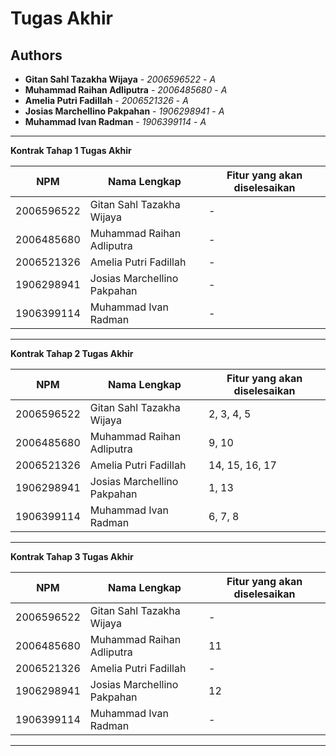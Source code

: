 # Tugas Akhir
## Authors
* **Gitan Sahl Tazakha Wijaya** - *2006596522* - *A*
* **Muhammad Raihan Adliputra** - *2006485680* - *A*
* **Amelia Putri Fadillah** - *2006521326* - *A*
* **Josias Marchellino Pakpahan** - *1906298941* - *A*
* **Muhammad Ivan Radman** - *1906399114* - *A*

---
**Kontrak Tahap 1 Tugas Akhir**

| NPM | Nama Lengkap | Fitur yang akan diselesaikan |
| ----------| --- |------------------------------| 
| 2006596522 | Gitan Sahl Tazakha Wijaya | -                            |
| 2006485680 | Muhammad Raihan Adliputra | -                            |
| 2006521326 | Amelia Putri Fadillah | -                            |
| 1906298941 | Josias Marchellino Pakpahan | -                            |
| 1906399114 | Muhammad Ivan Radman | -                            |
---
**Kontrak Tahap 2 Tugas Akhir**

| NPM | Nama Lengkap | Fitur yang akan diselesaikan |
| ----------| --- |------------------------------| 
| 2006596522 | Gitan Sahl Tazakha Wijaya | 2, 3, 4, 5                   |
| 2006485680 | Muhammad Raihan Adliputra | 9, 10                        |
| 2006521326 | Amelia Putri Fadillah | 14, 15, 16, 17               |
| 1906298941 | Josias Marchellino Pakpahan | 1, 13                        |
| 1906399114 | Muhammad Ivan Radman | 6, 7, 8                      |
---
**Kontrak Tahap 3 Tugas Akhir**

| NPM | Nama Lengkap | Fitur yang akan diselesaikan |
| ----------| --- |------------------------------| 
| 2006596522 | Gitan Sahl Tazakha Wijaya | -                            |
| 2006485680 | Muhammad Raihan Adliputra | 11                           |
| 2006521326 | Amelia Putri Fadillah | -                            |
| 1906298941 | Josias Marchellino Pakpahan | 12                           |
| 1906399114 | Muhammad Ivan Radman | -                            |
---